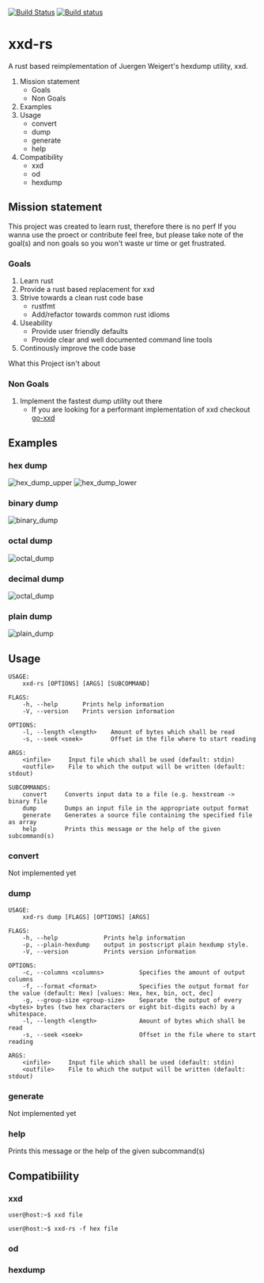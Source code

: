 [![Build Status](https://travis-ci.org/Nicoretti/xxd-rs.svg?branch=master)](https://travis-ci.org/Nicoretti/xxd-rs)
[![Build status](https://ci.appveyor.com/api/projects/status/nki2w285pjq73jhk/branch/master?svg=true)](https://ci.appveyor.com/project/Nicoretti/xxd-rs/branch/master)

# xxd-rs
A rust based reimplementation of Juergen Weigert's hexdump utility, xxd.

1. Mission statement
    - Goals
    - Non Goals
2. Examples
3. Usage
    - convert
    - dump
    - generate
    - help
4. Compatibility
    - xxd
    - od
    - hexdump

## Mission statement
This project was created to learn rust, therefore there is no perf
If you wanna use the proect or contribute feel free, but please take note
of the goal(s) and non goals so you won't waste ur time or get frustrated.

### Goals
1. Learn rust
2. Provide a rust based replacement for xxd
3. Strive towards a clean rust code base
    - rustfmt
    - Add/refactor towards common rust idioms
4. Useability
    - Provide user friendly defaults
    - Provide clear and well documented command line tools
5. Continously improve the code base

What this Project isn't about

### Non Goals
1. Implement the fastest dump utility out there
    - If you are looking for a performant implementation of xxd
      checkout [go-xxd](https://github.com/felixge/go-xxd)

## Examples
### hex dump
![hex_dump_upper](resources/screen_shot_hex_upper.png)
![hex_dump_lower](resources/screen_shot_hex_lower.png)

### binary dump
![binary_dump](resources/screen_shot_bin.png)

### octal dump
![octal_dump](resources/screen_shot_oct.png)

### decimal dump
![octal_dump](resources/screen_shot_dec.png)

### plain dump
![plain_dump](resources/screen_shot_plain.png)

## Usage
```
USAGE:
    xxd-rs [OPTIONS] [ARGS] [SUBCOMMAND]

FLAGS:
    -h, --help       Prints help information
    -V, --version    Prints version information

OPTIONS:
    -l, --length <length>    Amount of bytes which shall be read
    -s, --seek <seek>        Offset in the file where to start reading

ARGS:
    <infile>     Input file which shall be used (default: stdin)
    <outfile>    File to which the output will be written (default: stdout)

SUBCOMMANDS:
    convert     Converts input data to a file (e.g. hexstream -> binary file
    dump        Dumps an input file in the appropriate output format
    generate    Generates a source file containing the specified file as array
    help        Prints this message or the help of the given subcommand(s)
```
### convert
Not implemented yet

### dump
```
USAGE:
    xxd-rs dump [FLAGS] [OPTIONS] [ARGS]

FLAGS:
    -h, --help             Prints help information
    -p, --plain-hexdump    output in postscript plain hexdump style.
    -V, --version          Prints version information

OPTIONS:
    -c, --columns <columns>          Specifies the amount of output columns
    -f, --format <format>            Specifies the output format for the value (default: Hex) [values: Hex, hex, bin, oct, dec]
    -g, --group-size <group-size>    Separate  the output of every <bytes> bytes (two hex characters or eight bit-digits each) by a whitespace.
    -l, --length <length>            Amount of bytes which shall be read
    -s, --seek <seek>                Offset in the file where to start reading

ARGS:
    <infile>     Input file which shall be used (default: stdin)
    <outfile>    File to which the output will be written (default: stdout)
```
### generate
Not implemented yet

### help
Prints this message or the help of the given subcommand(s)

## Compatibiility
### xxd

```
user@host:~$ xxd file
```

```
user@host:~$ xxd-rs -f hex file
```
### od
### hexdump

